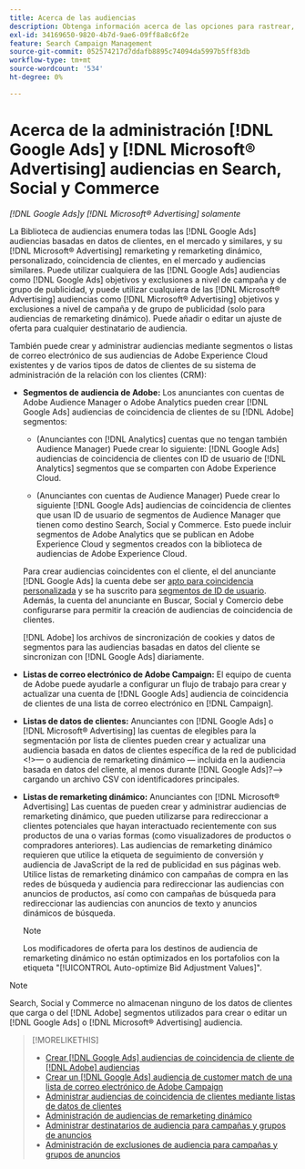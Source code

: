 ```yaml
---
title: Acerca de las audiencias
description: Obtenga información acerca de las opciones para rastrear, crear y administrar [!DNL Google Ads] y [!DNL Microsoft® Advertising] audiencias.
exl-id: 34169650-9820-4b7d-9ae6-09ff8a8c6f2e
feature: Search Campaign Management
source-git-commit: 052574217d7ddafb8895c74094da5997b5ff83db
workflow-type: tm+mt
source-wordcount: '534'
ht-degree: 0%

---
```


# Acerca de la administración [!DNL Google Ads] y [!DNL Microsoft® Advertising] audiencias en Search, Social y Commerce

*[!DNL Google Ads]y [!DNL Microsoft® Advertising] solamente*

La Biblioteca de audiencias enumera todas las [!DNL Google Ads] audiencias basadas en datos de clientes, en el mercado y similares, y su [!DNL Microsoft® Advertising] remarketing y remarketing dinámico, personalizado, coincidencia de clientes, en el mercado y audiencias similares. Puede utilizar cualquiera de las [!DNL Google Ads] audiencias como [!DNL Google Ads] objetivos y exclusiones a nivel de campaña y de grupo de publicidad, y puede utilizar cualquiera de las [!DNL Microsoft® Advertising] audiencias como [!DNL Microsoft® Advertising] objetivos y exclusiones a nivel de campaña y de grupo de publicidad (solo para audiencias de remarketing dinámico). Puede añadir o editar un ajuste de oferta para cualquier destinatario de audiencia.

También puede crear y administrar audiencias mediante segmentos o listas de correo electrónico de sus audiencias de Adobe Experience Cloud existentes y de varios tipos de datos de clientes de su sistema de administración de la relación con los clientes (CRM):

* **Segmentos de audiencia de Adobe:** Los anunciantes con cuentas de Adobe Audience Manager o Adobe Analytics pueden crear [!DNL Google Ads] audiencias de coincidencia de clientes de su [!DNL Adobe] segmentos:

   * (Anunciantes con [!DNL Analytics] cuentas que no tengan también Audience Manager) Puede crear lo siguiente: [!DNL Google Ads] audiencias de coincidencia de clientes con ID de usuario de [!DNL Analytics] segmentos que se comparten con Adobe Experience Cloud.

   * (Anunciantes con cuentas de Audience Manager) Puede crear lo siguiente [!DNL Google Ads] audiencias de coincidencia de clientes que usan ID de usuario de segmentos de Audience Manager que tienen como destino Search, Social y Commerce. Esto puede incluir segmentos de Adobe Analytics que se publican en Adobe Experience Cloud y segmentos creados con la biblioteca de audiencias de Adobe Experience Cloud.

  Para crear audiencias coincidentes con el cliente, el del anunciante [!DNL Google Ads] la cuenta debe ser [apto para coincidencia personalizada](https://support.google.com/adspolicy/answer/6299717) y se ha suscrito para [segmentos de ID de usuario](https://support.google.com/google-ads/answer/9199250). Además, la cuenta del anunciante en Buscar, Social y Comercio debe configurarse para permitir la creación de audiencias de coincidencia de clientes.<!-- For Analytics audiences: Analytics Only Integration. For Audience Manager, Enable CM/CRM option) -->

  [!DNL Adobe] los archivos de sincronización de cookies y datos de segmentos para las audiencias basadas en datos del cliente se sincronizan con [!DNL Google Ads] diariamente.

* **Listas de correo electrónico de Adobe Campaign:** El equipo de cuenta de Adobe puede ayudarle a configurar un flujo de trabajo para crear y actualizar una cuenta de [!DNL Google Ads] audiencia de coincidencia de clientes de una lista de correo electrónico en [!DNL Campaign].

* **Listas de datos de clientes:** Anunciantes con [!DNL Google Ads] o [!DNL Microsoft® Advertising] las cuentas de elegibles para la segmentación por lista de clientes pueden crear y actualizar una audiencia basada en datos de clientes específica de la red de publicidad &lt;!>— o audiencia de remarketing dinámico — incluida en la audiencia basada en datos del cliente, al menos durante [!DNL Google Ads]?—> cargando un archivo CSV con identificadores principales.

* **Listas de remarketing dinámico:** Anunciantes con [!DNL Microsoft® Advertising] Las cuentas de pueden crear y administrar audiencias de remarketing dinámico, que pueden utilizarse para redireccionar a clientes potenciales que hayan interactuado recientemente con sus productos de una o varias formas (como visualizadores de productos o compradores anteriores). Las audiencias de remarketing dinámico requieren que utilice la etiqueta de seguimiento de conversión y audiencia de JavaScript de la red de publicidad en sus páginas web. Utilice listas de remarketing dinámico con campañas de compra en las redes de búsqueda y audiencia para redireccionar las audiencias con anuncios de productos, así como con campañas de búsqueda para redireccionar las audiencias con anuncios de texto y anuncios dinámicos de búsqueda. <!--[For [!DNL Google Ads], these are technically included in a customer data-based audience, so word this all carefully when we add support for them.]-->

  >[!NOTE]
  >
  >Los modificadores de oferta para los destinos de audiencia de remarketing dinámico no están optimizados en los portafolios con la etiqueta &quot;[!UICONTROL Auto-optimize Bid Adjustment Values]&quot;.

>[!NOTE]
>
>Search, Social y Commerce no almacenan ninguno de los datos de clientes que carga o del [!DNL Adobe] segmentos utilizados para crear o editar un [!DNL Google Ads] o [!DNL Microsoft® Advertising] audiencia.

>[!MORELIKETHIS]
>
>* [Crear [!DNL Google Ads] audiencias de coincidencia de cliente de [!DNL Adobe] audiencias](google-audience-from-adobe-audience.md)
>* [Crear un [!DNL Google Ads] audiencia de customer match de una lista de correo electrónico de Adobe Campaign](google-audience-from-campaign-email-list.md)
>* [Administrar audiencias de coincidencia de clientes mediante listas de datos de clientes](audience-from-customer-data-list.md)
>* [Administración de audiencias de remarketing dinámico](audience-dynamic-remarketing-manage.md)
>* [Administrar destinatarios de audiencia para campañas y grupos de anuncios](audience-targets-manage.md)
>* [Administración de exclusiones de audiencia para campañas y grupos de anuncios](audience-exclusions-manage.md)
